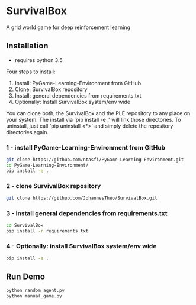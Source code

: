 # SurvivalBox
A grid world game for deep reinforcement learning

## Installation

- requires python 3.5

Four steps to install:

1. Install: PyGame-Learning-Environment from GitHub
2. Clone: SurvivalBox repository
3. Install: general dependencies from requirements.txt
4. Optionally: Install SurvivalBox system/env wide

You can clone both, the SurvivalBox and the PLE repository to any place on your system. The install via 'pip install -e .' will link those directories. To uninstall, just call 'pip uninstall <*>' and simply delete the repository directories again.

### 1 - install PyGame-Learning-Environment from GitHub
```bash
git clone https://github.com/ntasfi/PyGame-Learning-Environment.git
cd PyGame-Learning-Environment/
pip install -e .
```

### 2 - clone SurvivalBox repository
```bash
git clone https://github.com/JohannesTheo/SurvivalBox.git
```
### 3 - install general dependencies from requirements.txt
```bash
cd SurvivalBox
pip install -r requirements.txt 
```

### 4 -  Optionally: install SurvivalBox system/env wide
```bash
pip install -e .
```

## Run Demo
```bash
python random_agent.py
python manual_game.py
```